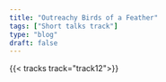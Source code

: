 ```yaml
---
title: "Outreachy Birds of a Feather"
tags: ["Short talks track"]
type: "blog"
draft: false
---
```


{{< tracks track="track12">}}


